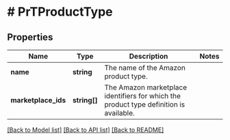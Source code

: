# # PrTProductType

## Properties

Name | Type | Description | Notes
------------ | ------------- | ------------- | -------------
**name** | **string** | The name of the Amazon product type. |
**marketplace_ids** | **string[]** | The Amazon marketplace identifiers for which the product type definition is available. |

[[Back to Model list]](../../README.md#models) [[Back to API list]](../../README.md#endpoints) [[Back to README]](../../README.md)
